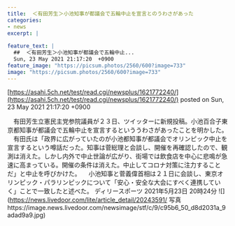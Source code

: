 ```yaml
---
title:  ＜有田芳生＞小池知事が都議会で五輪中止を宣言とのうわさがあった  
categories:
- news
excerpt: |
  
feature_text: |
  ##  ＜有田芳生＞小池知事が都議会で五輪中止...
  Sun, 23 May 2021 21:17:20  +0900
feature_image: "https://picsum.photos/2560/600?image=733"
image: "https://picsum.photos/2560/600?image=733"
---
```


[https://asahi.5ch.net/test/read.cgi/newsplus/1621772240/](https://asahi.5ch.net/test/read.cgi/newsplus/1621772240/)
posted on Sun, 23 May 2021 21:17:20  +0900

<!--more-->

　有田芳生立憲民主党参院議員が２３日、ツイッターに新規投稿。小池百合子東京都知事が都議会で五輪中止を宣言するといううわさがあったことを明かした。 　有田氏は「政界に広がっていたのが小池都知事が都議会でオリンピック中止を宣言するという噂話だった。知事は菅総理と会談し、開催を再確認したので、観測は消えた。しかし内外で中止世論が広がり、街場では飲食店を中心に悲鳴が急速に高まっている。開催の条件は消えた。中止してコロナ対策に注力することだ」と中止を呼びかけた。 　小池知事と菅義偉首相は２１日に会談し、東京オリンピック・パラリンピックについて「安心・安全な大会にすべく連携していく」ことで一致したと述べた。 ディリースポーツ 2021年5月23日 20時24分 ![](https://news.livedoor.com/lite/article_detail/20243591/ 写真https://image.news.livedoor.com/newsimage/stf/c/9/c95b6_50_d8d2031a_9adad9a9.jpg)

